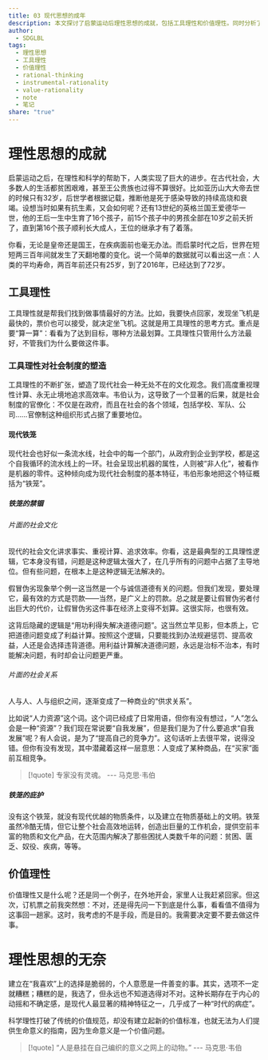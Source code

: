 ```yaml
---
title: 03 现代思想的成年
description: 本文探讨了启蒙运动后理性思想的成就，包括工具理性和价值理性。同时分析了工具理性对社会制度的塑造及现代社会“铁笼”的特征，以及理性思想面临的无奈。
author:
  - SDGLBL
tags:
  - 理性思想
  - 工具理性
  - 价值理性
  - rational-thinking
  - instrumental-rationality
  - value-rationality
  - note
  - 笔记
share: "true"
---
```

# 理性思想的成就

启蒙运动之后，在理性和科学的帮助下，人类实现了巨大的进步。在古代社会，大多数人的生活都贫困艰难，甚至王公贵族也过得不算很好。比如亚历山大大帝去世的时候只有32岁，后世学者根据记载，推断他是死于感染导致的持续高烧和衰竭。设想当时如果有抗生素，又会如何呢？还有13世纪的英格兰国王爱德华一世，他的王后一生中生育了16个孩子，前15个孩子中的男孩全部在10岁之前夭折了，直到第16个孩子顺利长大成人，王位的继承才有了着落。

你看，无论是皇帝还是国王，在疾病面前也毫无办法。而启蒙时代之后，世界在短短两三百年间就发生了天翻地覆的变化。说一个简单的数据就可以看出这一点：人类的平均寿命，两百年前还只有25岁，到了2016年，已经达到了72岁。

## 工具理性

工具理性就是帮我们找到做事情最好的方法。比如，我要快点回家，发现坐飞机是最快的，票价也可以接受，就决定坐飞机。这就是用工具理性的思考方式。重点是要“算一算”：看看为了达到目标，哪种方法最划算。工具理性只管用什么方法最好，不管我们为什么要做这件事。

### 工具理性对社会制度的塑造

工具理性的不断扩张，塑造了现代社会一种无处不在的文化观念。我们高度重视理性计算、永无止境地追求高效率。韦伯认为，这导致了一个显著的后果，就是社会制度的官僚化：不仅是在政府，而且在社会的各个领域，包括学校、军队、公司……官僚制这种组织形式占据了重要地位。

#### 现代铁笼

现代社会也好似一条流水线，社会中的每一个部门，从政府到企业到学校，都是这个自我循环的流水线上的一环。社会呈现出机器的属性，人则被“非人化”，被看作是机器的零件。这种倾向成为现代社会制度的基本特征，韦伯形象地把这个特征概括为“铁笼”。

##### 铁笼的禁锢

###### 片面的社会文化

现代的社会文化讲求事实、重视计算、追求效率。你看，这是最典型的工具理性逻辑，它本身没有错，问题是这种逻辑太强大了，在几乎所有的问题中占据了主导地位。但有些问题，在根本上是这种逻辑无法解决的。

假冒伪劣现象举个例一这当然是一个与诚信道德有关的问题。但我们发现，要处理它，最有效的方式是罚款——当然，是广义上的罚款。总之就是要让假冒伪劣者付出巨大的代价，让假冒伪劣这件事在经济上变得不划算。这很实际，也很有效。

这背后隐藏的逻辑是“用功利得失解决道德问题”。这当然立竿见影，但本质上，它把道德问题变成了利益计算。按照这个逻辑，只要能找到办法规避惩罚、提高收益，人还是会选择违背道德。用利益计算解决道德问题，永远是治标不治本，有时能解决问题，有时却会让问题更严重。


###### 片面的社会关系

人与人、人与组织之间，逐渐变成了一种商业的“供求关系”。

比如说“人力资源”这个词。这个词已经成了日常用语，但你有没有想过，“人”怎么会是一种“资源”？我们现在常说要“自我发展”，但是我们是为了什么要追求“自我发展”呢？有人会说，是为了“提高自己的竞争力”。这句话听上去很平常，说得没错。但你有没有发现，其中潜藏着这样一层意思：人变成了某种商品，在“买家”面前互相竞争。

>[!quote]
>专家没有灵魂。 --- 马克思·韦伯

##### 铁笼的庇护

没有这个铁笼，就没有现代优越的物质条件，以及建立在物质基础上的文明。铁笼虽然冷酷无情，但它让整个社会高效地运转，创造出巨量的工作机会，提供空前丰富的物质和文化产品，在大范围内解决了那些困扰人类数千年的问题：贫困、匮乏、奴役、疾病，等等。


## 价值理性

价值理性又是什么呢？还是同一个例子，在外地开会，家里人让我赶紧回家。但这次，订机票之前我突然想：不对，还是得先问一下到底是什么事，看看值不值得为这事回一趟家。这时，我考虑的不是手段，而是目的。我需要决定要不要去做这件事。


# 理性思想的无奈

建立在“我喜欢”上的选择是脆弱的，个人意愿是一件善变的事。其实，选项不一定就糟糕；糟糕的是，我选了，但永远也不知道选得对不对。这种长期存在于内心的动摇和不确定感，是现代人最显著的精神特征之一，几乎成了一种“时代的病症”。

科学理性打破了传统的价值规范，却没有建立起新的价值标准，也就无法为人们提供生命意义的指南，因为生命意义是一个价值问题。

> [!quote]
> “人是悬挂在自己编织的意义之网上的动物。” --- 马克思·韦伯



